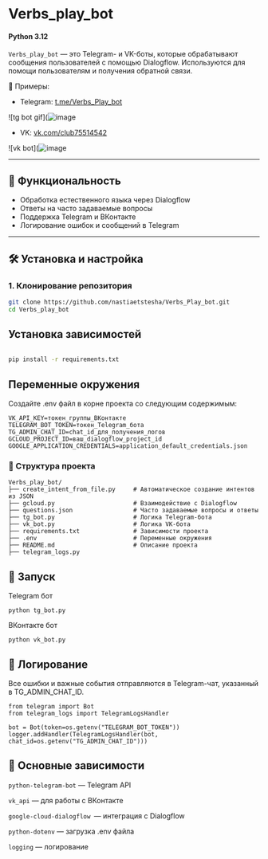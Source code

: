 # Verbs_play_bot
#### Python 3.12
`Verbs_play_bot` — это Telegram- и VK-боты, которые обрабатывают сообщения пользователей с помощью Dialogflow. Используются для помощи пользователям и получения обратной связи.

📌 Примеры:
- Telegram: [t.me/Verbs_Play_bot](https://t.me/Verbs_Play_bot)

![tg bot gif](![image](https://github.com/user-attachments/assets/489a1fe3-8961-4a2d-94ae-b6ae7bcf2cd1)


- VK: [vk.com/club75514542](https://vk.com/club75514542)

![vk bot](![image](https://github.com/user-attachments/assets/cdc448b6-3dfc-45e0-b84e-f4b3e7ec2f93)


---

## 🚀 Функциональность

- Обработка естественного языка через Dialogflow
- Ответы на часто задаваемые вопросы
- Поддержка Telegram и ВКонтакте
- Логирование ошибок и сообщений в Telegram

---

## 🛠️ Установка и настройка

### 1. Клонирование репозитория
```bash
git clone https://github.com/nastiaetstesha/Verbs_Play_bot.git
cd Verbs_play_bot
```
## Установка зависимостей
```bash

pip install -r requirements.txt
```

## Переменные окружения
Создайте .env файл в корне проекта со следующим содержимым:

```
VK_API_KEY=токен_группы_ВКонтакте
TELEGRAM_BOT_TOKEN=токен_Telegram_бота
TG_ADMIN_CHAT_ID=chat_id_для_получения_логов
GCLOUD_PROJECT_ID=ваш_dialogflow_project_id
GOOGLE_APPLICATION_CREDENTIALS=application_default_credentials.json
```

### 📁 Структура проекта
```
Verbs_play_bot/
├── create_intent_from_file.py     # Автоматическое создание интентов из JSON
├── gcloud.py                      # Взаимодействие с Dialogflow
├── questions.json                 # Часто задаваемые вопросы и ответы
├── tg_bot.py                      # Логика Telegram-бота
├── vk_bot.py                      # Логика VK-бота
├── requirements.txt               # Зависимости проекта
├── .env                           # Переменные окружения
├── README.md                      # Описание проекта
├── telegram_logs.py
```

## 🔧 Запуск
Telegram бот

`python tg_bot.py`

ВКонтакте бот

`python vk_bot.py`

## 📡 Логирование
Все ошибки и важные события отправляются в Telegram-чат, указанный в TG_ADMIN_CHAT_ID.

```
from telegram import Bot
from telegram_logs import TelegramLogsHandler

bot = Bot(token=os.getenv("TELEGRAM_BOT_TOKEN"))
logger.addHandler(TelegramLogsHandler(bot, chat_id=os.getenv("TG_ADMIN_CHAT_ID")))
```

## 📌 Основные зависимости
`python-telegram-bot` — Telegram API

`vk_api` — для работы с ВКонтакте

`google-cloud-dialogflow `— интеграция с Dialogflow

`python-dotenv` — загрузка .env файла

`logging` — логирование
